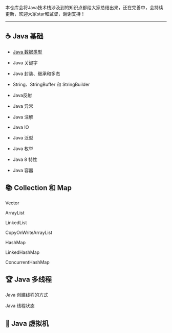 本仓库会将Java技术栈涉及到的知识点都给大家总结出来，还在完善中，会持续更新，欢迎大家star和监督，谢谢支持！

------

##  ☕ Java 基础

* [Java 数据类型](https://github.com/nxJava/nx_java/blob/master/JavaBase/Java%20%E6%95%B0%E6%8D%AE%E7%B1%BB%E5%9E%8B.md)

* Java 关键字

* Java 封装、继承和多态

* String、StringBuffer 和 StringBuilder

* Java反射

* Java 异常

* Java 注解

* Java IO

* Java 泛型

* Java 枚举

* Java 8 特性

* Java 容器

## 📚 Collection 和 Map
Vector

ArrayList

LinkedList

CopyOnWriteArrayList

HashMap

LinkedHashMap

ConcurrentHashMap


## 🏆 Java 多线程

Java 创建线程的方式

Java 线程状态



## 🥇 Java 虚拟机

















